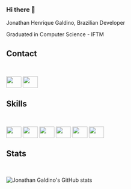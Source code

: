 ### Hi there 👋

Jonathan Henrique Galdino, 
Brazilian Developer

Graduated in Computer Science - IFTM<br>

### <h2>Contact</h2><br>
<a href = "[https://www.linkedin.com/in/jhgaldino/](https://www.linkedin.com/in/jhgaldino/?locale=en_US)]"><img align="center" height="30" width="40" src ="https://cdn.jsdelivr.net/gh/devicons/devicon/icons/linkedin/linkedin-original.svg" style="max width:100%;"></a>
<a href = "https://twitter.com/poliekos"><img align="center" height="30" width="40" src ="https://cdn.jsdelivr.net/gh/devicons/devicon/icons/twitter/twitter-original.svg" style="max width:100%;"></a>

### <h2> Skills</h2><br>
<img align="center" height="30" width="40" src ="https://cdn.jsdelivr.net/gh/devicons/devicon/icons/python/python-original.svg" style="max width:100%;"></a>
<img align="center" height="30" width="40" src ="https://cdn.jsdelivr.net/gh/devicons/devicon/icons/html5/html5-original-wordmark.svg" style="max width:100%;"></a>
<img align="center" height="30" width="40" src ="https://cdn.jsdelivr.net/gh/devicons/devicon/icons/css3/css3-original-wordmark.svg" style="max width:100%;"></a>
<img align="center" height="30" width="40" src ="https://cdn.jsdelivr.net/gh/devicons/devicon/icons/javascript/javascript-original.svg" style="max width:100%;"></a>
<img align="center" height="30" width="40" src ="https://cdn.jsdelivr.net/gh/devicons/devicon/icons/java/java-plain-wordmark.svg" style="max width:100%;"></a>
<img align="center" height="30" width="40" src ="https://cdn.jsdelivr.net/gh/devicons/devicon/icons/csharp/csharp-original.svg" style="max width:100%;"/>

### <h2> Stats </h2><br>
![Jonathan Galdino's GitHub stats](https://github-readme-stats.vercel.app/api?username=jhgaldino&show_icons=true&theme=transparent)
          


